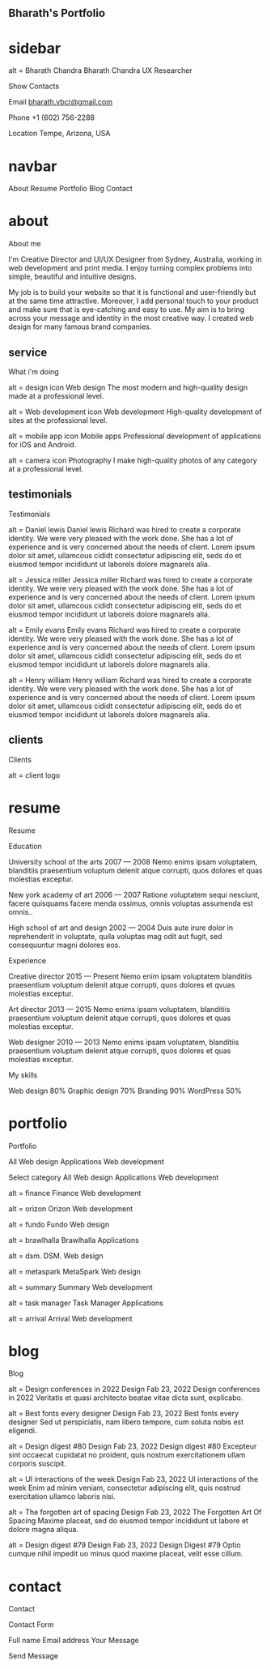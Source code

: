 ## Bharath's Portfolio

# sidebar

alt = Bharath Chandra
Bharath Chandra
UX Researcher 

Show Contacts

Email
bharath.vbcr@gmail.com

Phone
+1 (602) 756-2288

Location
Tempe, Arizona, USA

# navbar

About
Resume
Portfolio
Blog
Contact

# about

About me

I'm Creative Director and UI/UX Designer from Sydney, Australia, working in web development and print media. I enjoy turning complex problems into simple, beautiful and intuitive designs.

My job is to build your website so that it is functional and user-friendly but at the same time attractive. Moreover, I add personal touch to your product and make sure that is eye-catching and easy to use. My aim is to bring across your message and identity in the most creative way. I created web design for many famous brand companies.


## service

What i'm doing

alt = design icon
Web design
The most modern and high-quality design made at a professional level.

alt = Web development icon
Web development
High-quality development of sites at the professional level.

alt = mobile app icon
Mobile apps
Professional development of applications for iOS and Android.

alt = camera icon
Photography
I make high-quality photos of any category at a professional level.


## testimonials

Testimonials

alt = Daniel lewis
Daniel lewis
Richard was hired to create a corporate identity. We were very pleased with the work done. She has a lot of experience and is very concerned about the needs of client. Lorem ipsum dolor sit amet, ullamcous cididt consectetur adipiscing elit, seds do et eiusmod tempor incididunt ut laborels dolore magnarels alia.

alt = Jessica miller
Jessica miller
Richard was hired to create a corporate identity. We were very pleased with the work done. She has a lot of experience and is very concerned about the needs of client. Lorem ipsum dolor sit amet, ullamcous cididt consectetur adipiscing elit, seds do et eiusmod tempor incididunt ut laborels dolore magnarels alia.

alt = Emily evans
Emily evans
Richard was hired to create a corporate identity. We were very pleased with the work done. She has a lot of experience and is very concerned about the needs of client. Lorem ipsum dolor sit amet, ullamcous cididt consectetur adipiscing elit, seds do et eiusmod tempor incididunt ut laborels dolore magnarels alia.

alt = Henry william
Henry william
Richard was hired to create a corporate identity. We were very pleased with the work done. She has a lot of experience and is very concerned about the needs of client. Lorem ipsum dolor sit amet, ullamcous cididt consectetur adipiscing elit, seds do et eiusmod tempor incididunt ut laborels dolore magnarels alia.


## clients

Clients

alt = client logo



# resume

Resume

Education

University school of the arts
2007 — 2008
Nemo enims ipsam voluptatem, blanditiis praesentium voluptum delenit atque corrupti, quos dolores et quas molestias exceptur.

New york academy of art
2006 — 2007
Ratione voluptatem sequi nesciunt, facere quisquams facere menda ossimus, omnis voluptas assumenda est omnis..

High school of art and design
2002 — 2004
Duis aute irure dolor in reprehenderit in voluptate, quila voluptas mag odit aut fugit, sed consequuntur magni dolores eos.

Experience

Creative director
2015 — Present
Nemo enim ipsam voluptatem blanditiis praesentium voluptum delenit atque corrupti, quos dolores et qvuas molestias exceptur.

Art director
2013 — 2015
Nemo enims ipsam voluptatem, blanditiis praesentium voluptum delenit atque corrupti, quos dolores et quas molestias exceptur.

Web designer
2010 — 2013
Nemo enims ipsam voluptatem, blanditiis praesentium voluptum delenit atque corrupti, quos dolores et quas molestias exceptur.

My skills

Web design
80%
Graphic design
70%
Branding
90%
WordPress
50%



# portfolio

Portfolio

All
Web design
Applications
Web development

Select category
All
Web design
Applications
Web development

alt = finance
Finance
Web development

alt = orizon
Orizon
Web development

alt = fundo
Fundo
Web design

alt = brawlhalla
Brawlhalla
Applications

alt = dsm.
DSM.
Web design

alt = metaspark
MetaSpark
Web design

alt = summary
Summary
Web development

alt = task manager
Task Manager
Applications

alt = arrival
Arrival
Web development



# blog

Blog

alt = Design conferences in 2022
Design
Fab 23, 2022
Design conferences in 2022
Veritatis et quasi architecto beatae vitae dicta sunt, explicabo.

alt = Best fonts every designer
Design
Fab 23, 2022
Best fonts every designer
Sed ut perspiciatis, nam libero tempore, cum soluta nobis est eligendi.

alt = Design digest #80
Design
Fab 23, 2022
Design digest #80
Excepteur sint occaecat cupidatat no proident, quis nostrum exercitationem ullam corporis suscipit.

alt = UI interactions of the week
Design
Fab 23, 2022
UI interactions of the week
Enim ad minim veniam, consectetur adipiscing elit, quis nostrud exercitation ullamco laboris nisi.

alt = The forgotten art of spacing
Design
Fab 23, 2022
The Forgotten Art Of Spacing
Maxime placeat, sed do eiusmod tempor incididunt ut labore et dolore magna aliqua.

alt = Design digest #79
Design
Fab 23, 2022
Design Digest #79
Optio cumque nihil impedit uo minus quod maxime placeat, velit esse cillum.



# contact

Contact

Contact Form

Full name
Email address
Your Message

Send Message
